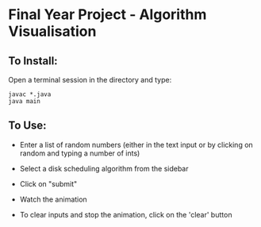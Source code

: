 Final Year Project - Algorithm Visualisation
============================================


To Install:
-----------

Open a terminal session in the directory and type:
```
javac *.java
java main
```

To Use:
-------

- Enter a list of random numbers (either in the text input or by clicking on random and typing a number of ints)

- Select a disk scheduling algorithm from the sidebar

- Click on "submit"

- Watch the animation

- To clear inputs and stop the animation, click on the 'clear' button

